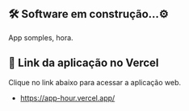 ## 🛠 Software em construção...⚙

App somples, hora.



## 🔗 Link da aplicação no Vercel

Clique no link abaixo para acessar a aplicação web.

- https://app-hour.vercel.app/

